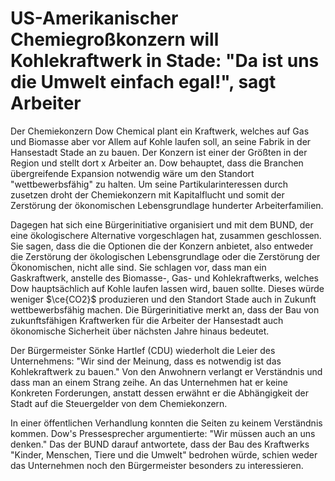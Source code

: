 # US-Amerikanischer Chemiegroßkonzern will Kohlekraftwerk in Stade: "Da ist uns die Umwelt einfach egal!", sagt Arbeiter
Der Chemiekonzern Dow Chemical plant ein Kraftwerk, welches auf Gas und Biomasse aber vor Allem auf Kohle laufen soll, an seine Fabrik in der Hansestadt Stade an zu bauen. Der Konzern ist einer der Größten in der Region und stellt dort x Arbeiter an. Dow behauptet, dass die Branchen übergreifende Expansion notwendig wäre um den Standort "wettbewerbsfähig" zu halten. Um seine Partikularinteressen durch zusetzen droht der Chemiekonzern mit Kapitalflucht und somit der Zerstörung der ökonomischen Lebensgrundlage hunderter Arbeiterfamilien.

Dagegen hat sich eine Bürgerinitiative organisiert und mit dem BUND, der eine ökologischere Alternative vorgeschlagen hat, zusammen geschlossen. Sie sagen, dass die die Optionen die der Konzern anbietet, also entweder die Zerstörung der ökologischen Lebensgrundlage oder die Zerstörung der Ökonomischen, nicht alle sind. Sie schlagen vor, dass man ein Gaskraftwerk, anstelle des Biomasse-, Gas- und Kohlekraftwerks, welches Dow hauptsächlich auf Kohle laufen lassen wird, bauen sollte. Dieses würde weniger $\ce{CO2}$ produzieren und den Standort Stade auch in Zukunft wettbewerbsfähig machen. Die Bürgerinitiative merkt an, dass der Bau von zukunftsfähigen Kraftwerken für die Arbeiter der Hansestadt auch ökonomische Sicherheit über nächsten Jahre hinaus bedeutet. 

Der Bürgermeister Sönke Hartlef (CDU) wiederholt die Leier des Unternehmens: "Wir sind der Meinung, dass es notwendig ist das Kohlekraftwerk zu bauen." Von den Anwohnern verlangt er Verständnis und dass man an einem Strang zeihe. An das Unternehmen hat er keine Konkreten Forderungen, anstatt dessen erwähnt er die Abhängigkeit der Stadt auf die Steuergelder von dem Chemiekonzern.

In einer öffentlichen Verhandlung konnten die Seiten zu keinem Verständnis kommen. Dow's Pressesprecher argumentierte: "Wir müssen auch an uns denken." Das der BUND darauf antwortete, dass der Bau des Kraftwerks "Kinder, Menschen, Tiere und die Umwelt" bedrohen würde, schien weder das Unternehmen noch den Bürgermeister besonders zu interessieren.   